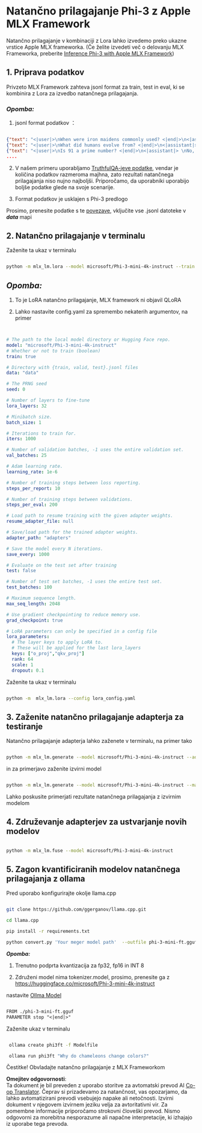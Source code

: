 <!--
CO_OP_TRANSLATOR_METADATA:
{
  "original_hash": "2b94610e2f6fe648e01fa23626f0dd03",
  "translation_date": "2025-07-17T08:03:43+00:00",
  "source_file": "md/03.FineTuning/FineTuning_MLX.md",
  "language_code": "sl"
}
-->
# **Natančno prilagajanje Phi-3 z Apple MLX Framework**

Natančno prilagajanje v kombinaciji z Lora lahko izvedemo preko ukazne vrstice Apple MLX frameworka. (Če želite izvedeti več o delovanju MLX Frameworka, preberite [Inference Phi-3 with Apple MLX Framework](../03.FineTuning/03.Inference/MLX_Inference.md))


## **1. Priprava podatkov**

Privzeto MLX Framework zahteva jsonl format za train, test in eval, ki se kombinira z Lora za izvedbo natančnega prilagajanja.


### ***Opomba:***

1. jsonl format podatkov ：


```json

{"text": "<|user|>\nWhen were iron maidens commonly used? <|end|>\n<|assistant|> \nIron maidens were never commonly used <|end|>"}
{"text": "<|user|>\nWhat did humans evolve from? <|end|>\n<|assistant|> \nHumans and apes evolved from a common ancestor <|end|>"}
{"text": "<|user|>\nIs 91 a prime number? <|end|>\n<|assistant|> \nNo, 91 is not a prime number <|end|>"}
....

```

2. V našem primeru uporabljamo [TruthfulQA-jeve podatke](https://github.com/sylinrl/TruthfulQA/blob/main/TruthfulQA.csv), vendar je količina podatkov razmeroma majhna, zato rezultati natančnega prilagajanja niso nujno najboljši. Priporočamo, da uporabniki uporabijo boljše podatke glede na svoje scenarije.

3. Format podatkov je usklajen s Phi-3 predlogo

Prosimo, prenesite podatke s te [povezave](../../../../code/04.Finetuning/mlx), vključite vse .jsonl datoteke v ***data*** mapi


## **2. Natančno prilagajanje v terminalu**

Zaženite ta ukaz v terminalu


```bash

python -m mlx_lm.lora --model microsoft/Phi-3-mini-4k-instruct --train --data ./data --iters 1000 

```


## ***Opomba:***

1. To je LoRA natančno prilagajanje, MLX framework ni objavil QLoRA

2. Lahko nastavite config.yaml za spremembo nekaterih argumentov, na primer


```yaml


# The path to the local model directory or Hugging Face repo.
model: "microsoft/Phi-3-mini-4k-instruct"
# Whether or not to train (boolean)
train: true

# Directory with {train, valid, test}.jsonl files
data: "data"

# The PRNG seed
seed: 0

# Number of layers to fine-tune
lora_layers: 32

# Minibatch size.
batch_size: 1

# Iterations to train for.
iters: 1000

# Number of validation batches, -1 uses the entire validation set.
val_batches: 25

# Adam learning rate.
learning_rate: 1e-6

# Number of training steps between loss reporting.
steps_per_report: 10

# Number of training steps between validations.
steps_per_eval: 200

# Load path to resume training with the given adapter weights.
resume_adapter_file: null

# Save/load path for the trained adapter weights.
adapter_path: "adapters"

# Save the model every N iterations.
save_every: 1000

# Evaluate on the test set after training
test: false

# Number of test set batches, -1 uses the entire test set.
test_batches: 100

# Maximum sequence length.
max_seq_length: 2048

# Use gradient checkpointing to reduce memory use.
grad_checkpoint: true

# LoRA parameters can only be specified in a config file
lora_parameters:
  # The layer keys to apply LoRA to.
  # These will be applied for the last lora_layers
  keys: ["o_proj","qkv_proj"]
  rank: 64
  scale: 1
  dropout: 0.1


```

Zaženite ta ukaz v terminalu


```bash

python -m  mlx_lm.lora --config lora_config.yaml

```


## **3. Zaženite natančno prilagajanje adapterja za testiranje**

Natančno prilagajanje adapterja lahko zaženete v terminalu, na primer tako


```bash

python -m mlx_lm.generate --model microsoft/Phi-3-mini-4k-instruct --adapter-path ./adapters --max-token 2048 --prompt "Why do chameleons change colors? " --eos-token "<|end|>"    

```

in za primerjavo zaženite izvirni model


```bash

python -m mlx_lm.generate --model microsoft/Phi-3-mini-4k-instruct --max-token 2048 --prompt "Why do chameleons change colors? " --eos-token "<|end|>"    

```

Lahko poskusite primerjati rezultate natančnega prilagajanja z izvirnim modelom


## **4. Združevanje adapterjev za ustvarjanje novih modelov**


```bash

python -m mlx_lm.fuse --model microsoft/Phi-3-mini-4k-instruct

```

## **5. Zagon kvantificiranih modelov natančnega prilagajanja z ollama**

Pred uporabo konfigurirajte okolje llama.cpp


```bash

git clone https://github.com/ggerganov/llama.cpp.git

cd llama.cpp

pip install -r requirements.txt

python convert.py 'Your meger model path'  --outfile phi-3-mini-ft.gguf --outtype f16 

```

***Opomba:*** 

1. Trenutno podprta kvantizacija za fp32, fp16 in INT 8

2. Združeni model nima tokenizer.model, prosimo, prenesite ga z https://huggingface.co/microsoft/Phi-3-mini-4k-instruct

nastavite [Ollma Model](https://ollama.com/)


```txt

FROM ./phi-3-mini-ft.gguf
PARAMETER stop "<|end|>"

```

Zaženite ukaz v terminalu


```bash

 ollama create phi3ft -f Modelfile 

 ollama run phi3ft "Why do chameleons change colors?" 

```

Čestitke! Obvladajte natančno prilagajanje z MLX Frameworkom

**Omejitev odgovornosti**:  
Ta dokument je bil preveden z uporabo storitve za avtomatski prevod AI [Co-op Translator](https://github.com/Azure/co-op-translator). Čeprav si prizadevamo za natančnost, vas opozarjamo, da lahko avtomatizirani prevodi vsebujejo napake ali netočnosti. Izvirni dokument v njegovem izvirnem jeziku velja za avtoritativni vir. Za pomembne informacije priporočamo strokovni človeški prevod. Nismo odgovorni za morebitna nesporazume ali napačne interpretacije, ki izhajajo iz uporabe tega prevoda.